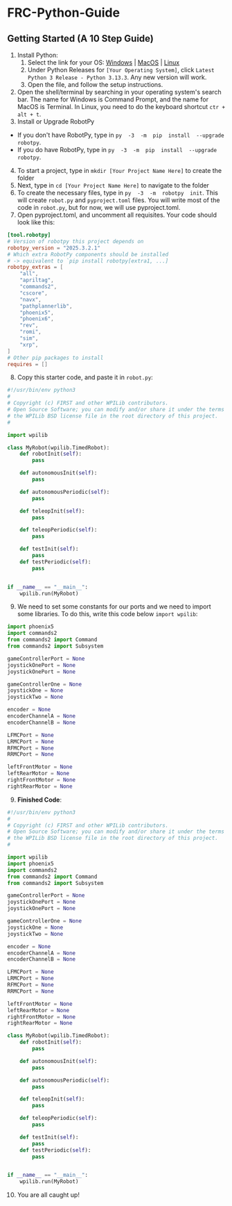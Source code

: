 # FRC-Python-Guide

## Getting Started (A 10 Step Guide)

1. Install Python:
    1. Select the link for your OS: [Windows](https://www.python.org/downloads/windows/) | [MacOS](https://www.python.org/downloads/macos/) | [Linux](https://www.python.org/downloads/source/)
    2. Under Python Releases for `[Your Operating System]`, click `Latest Python 3 Release - Python 3.13.3`. Any new version will work.
    3. Open the file, and follow the setup instructions.
2. Open the shell/terminal by searching in your operating system's search bar. The name for Windows is Command Prompt, and the name for MacOS is Terminal. In Linux, you need to do the keyboard shortcut `ctr + alt + t`.
3. Install or Upgrade RobotPy

- If you don't have RobotPy, type in `py  -3  -m  pip  install  --upgrade  robotpy`.
- If you do have RobotPy, type in `py  -3  -m  pip  install  --upgrade  robotpy`.

4. To start a project, type in `mkdir [Your Project Name Here]` to create the folder
5. Next, type in `cd [Your Project Name Here]` to navigate to the folder
6. To create the necessary files, type in `py  -3  -m  robotpy  init`. This will create `robot.py` and `pyproject.toml` files. You will write most of the code in `robot.py`, but for now, we will use pyproject.toml.
7. Open pyproject.toml, and uncomment all requisites. Your code should look like this:

```toml
[tool.robotpy]
# Version of robotpy this project depends on
robotpy_version = "2025.3.2.1"
# Which extra RobotPy components should be installed
# -> equivalent to `pip install robotpy[extra1, ...]
robotpy_extras = [
    "all",
    "apriltag",
    "commands2",
    "cscore",
    "navx",
    "pathplannerlib",
    "phoenix5",
    "phoenix6",
    "rev",
    "romi",
    "sim",
    "xrp",
]
# Other pip packages to install
requires = []
```

8. Copy this starter code, and paste it in `robot.py`:

```python
#!/usr/bin/env python3
#
# Copyright (c) FIRST and other WPILib contributors.
# Open Source Software; you can modify and/or share it under the terms of
# the WPILib BSD license file in the root directory of this project.
#

import wpilib

class MyRobot(wpilib.TimedRobot):
    def robotInit(self):
        pass

    def autonomousInit(self):
        pass

    def autonomousPeriodic(self):
        pass

    def teleopInit(self):
        pass

    def teleopPeriodic(self):
        pass

    def testInit(self):
        pass
    def testPeriodic(self):
        pass


if __name__ == "__main__":
    wpilib.run(MyRobot)
```

9. We need to set some constants for our ports and we need to import some libraries. To do this, write this code below `import wpilib`:

```python
import phoenix5
import commands2
from commands2 import Command
from commands2 import Subsystem

gameControllerPort = None
joystickOnePort = None
joystickOnePort = None

gameControllerOne = None
joystickOne = None
joystickTwo = None

encoder = None
encoderChannelA = None
encoderChannelB = None

LFMCPort = None
LRMCPort = None
RFMCPort = None
RRMCPort = None

leftFrontMotor = None
leftRearMotor = None
rightFrontMotor = None
rightRearMotor = None
```

9. **Finished Code**:

```python
#!/usr/bin/env python3
#
# Copyright (c) FIRST and other WPILib contributors.
# Open Source Software; you can modify and/or share it under the terms of
# the WPILib BSD license file in the root directory of this project.
#

import wpilib
import phoenix5
import commands2
from commands2 import Command
from commands2 import Subsystem

gameControllerPort = None
joystickOnePort = None
joystickOnePort = None

gameControllerOne = None
joystickOne = None
joystickTwo = None

encoder = None
encoderChannelA = None
encoderChannelB = None

LFMCPort = None
LRMCPort = None
RFMCPort = None
RRMCPort = None

leftFrontMotor = None
leftRearMotor = None
rightFrontMotor = None
rightRearMotor = None

class MyRobot(wpilib.TimedRobot):
    def robotInit(self):
        pass

    def autonomousInit(self):
        pass

    def autonomousPeriodic(self):
        pass

    def teleopInit(self):
        pass

    def teleopPeriodic(self):
        pass

    def testInit(self):
        pass
    def testPeriodic(self):
        pass


if __name__ == "__main__":
    wpilib.run(MyRobot)
```

10. You are all caught up!
